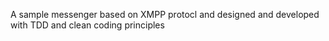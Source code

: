 A sample messenger based on XMPP protocl and designed and developed with TDD and clean coding principles
